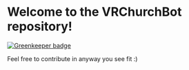 # Welcome to the VRChurchBot repository!	

[![Greenkeeper badge](https://badges.greenkeeper.io/thewilloftheshadow/vrchurchbot.svg)](https://greenkeeper.io/)

Feel free to contribute in anyway you see fit :)